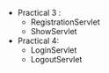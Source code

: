 * Practical 3 :
  * RegistrationServlet
  * ShowServlet
* Practical 4:
  * LoginServlet
  * LogoutServlet
